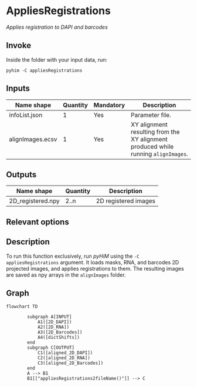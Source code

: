 # AppliesRegistrations
*Applies registration to DAPI and barcodes*

## Invoke
Inside the folder with your input data, run:
```shell
pyhim -C appliesRegistrations
```

## Inputs

|Name shape|Quantity|Mandatory|Description|
|---|---|---|---|
|infoList.json|1|Yes|Parameter file.|
|alignImages.ecsv|1|Yes|XY alignment resulting from the XY alignment produced while running `alignImages`.|

## Outputs
|Name shape|Quantity|Description|
|---|---|---|
|2D_registered.npy|2..n|2D registered images|

## Relevant options

## Description
To run this function exclusively, run *pyHiM* using the ``` -C appliesRegistrations ``` argument. It loads masks, RNA, and barcodes 2D projected images, and applies registrations to them. The resulting images are saved as npy arrays in the ```alignImages``` folder.  


## Graph

```{mermaid}
flowchart TD

		subgraph A[INPUT]
			A1([2D_DAPI])
			A2([2D_RNA])
			A3([2D_Barcodes])
			A4([dictShifts])
		end
		subgraph C[OUTPUT]
			C1([aligned_2D_DAPI])
			C2([aligned_2D_RNA])
			C3([aligned_2D_Barcodes])
		end
		A --> B1
		B1[["appliesRegistrations2fileName()"]] --> C
	
```

